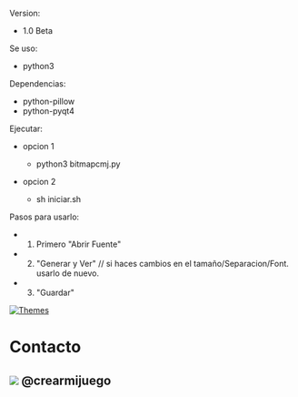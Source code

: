 Version:
 - 1.0 Beta

Se uso:
- python3

Dependencias:
- python-pillow
- python-pyqt4

Ejecutar:
- opcion 1
	- python3 bitmapcmj.py

- opcion 2
	- sh iniciar.sh

Pasos para usarlo:
- 1. Primero "Abrir Fuente"
- 2. "Generar y Ver"  // si haces cambios en el tamaño/Separacion/Font. usarlo de nuevo.
- 3. "Guardar"

[![Themes](https://i.ibb.co/MGGBhDM/bitmapfont.png)](http://www.crearmijuego.com)



# Contacto
## ![](http://i.imgur.com/cmfQnoM.png) @crearmijuego
